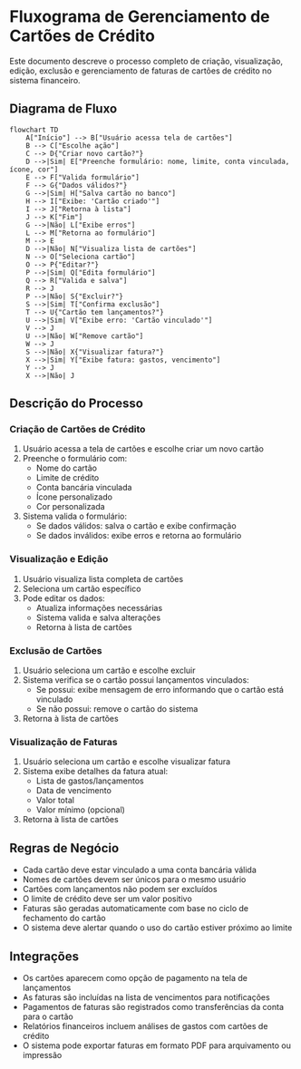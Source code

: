 # Fluxograma de Gerenciamento de Cartões de Crédito

Este documento descreve o processo completo de criação, visualização, edição, exclusão e gerenciamento de faturas de cartões de crédito no sistema financeiro.

## Diagrama de Fluxo

```mermaid
flowchart TD
    A["Início"] --> B["Usuário acessa tela de cartões"]
    B --> C["Escolhe ação"]
    C --> D{"Criar novo cartão?"}
    D -->|Sim| E["Preenche formulário: nome, limite, conta vinculada, ícone, cor"]
    E --> F["Valida formulário"]
    F --> G{"Dados válidos?"}
    G -->|Sim| H["Salva cartão no banco"]
    H --> I["Exibe: 'Cartão criado'"]
    I --> J["Retorna à lista"]
    J --> K["Fim"]
    G -->|Não| L["Exibe erros"]
    L --> M["Retorna ao formulário"]
    M --> E
    D -->|Não| N["Visualiza lista de cartões"]
    N --> O["Seleciona cartão"]
    O --> P{"Editar?"}
    P -->|Sim| Q["Edita formulário"]
    Q --> R["Valida e salva"]
    R --> J
    P -->|Não| S{"Excluir?"}
    S -->|Sim| T["Confirma exclusão"]
    T --> U{"Cartão tem lançamentos?"}
    U -->|Sim| V["Exibe erro: 'Cartão vinculado'"]
    V --> J
    U -->|Não| W["Remove cartão"]
    W --> J
    S -->|Não| X{"Visualizar fatura?"}
    X -->|Sim| Y["Exibe fatura: gastos, vencimento"]
    Y --> J
    X -->|Não| J
```

## Descrição do Processo

### Criação de Cartões de Crédito

1. Usuário acessa a tela de cartões e escolhe criar um novo cartão
2. Preenche o formulário com:
   - Nome do cartão
   - Limite de crédito
   - Conta bancária vinculada
   - Ícone personalizado
   - Cor personalizada
3. Sistema valida o formulário:
   - Se dados válidos: salva o cartão e exibe confirmação
   - Se dados inválidos: exibe erros e retorna ao formulário

### Visualização e Edição

1. Usuário visualiza lista completa de cartões
2. Seleciona um cartão específico
3. Pode editar os dados:
   - Atualiza informações necessárias
   - Sistema valida e salva alterações
   - Retorna à lista de cartões

### Exclusão de Cartões

1. Usuário seleciona um cartão e escolhe excluir
2. Sistema verifica se o cartão possui lançamentos vinculados:
   - Se possui: exibe mensagem de erro informando que o cartão está vinculado
   - Se não possui: remove o cartão do sistema
3. Retorna à lista de cartões

### Visualização de Faturas

1. Usuário seleciona um cartão e escolhe visualizar fatura
2. Sistema exibe detalhes da fatura atual:
   - Lista de gastos/lançamentos
   - Data de vencimento
   - Valor total
   - Valor mínimo (opcional)
3. Retorna à lista de cartões

## Regras de Negócio

- Cada cartão deve estar vinculado a uma conta bancária válida
- Nomes de cartões devem ser únicos para o mesmo usuário
- Cartões com lançamentos não podem ser excluídos
- O limite de crédito deve ser um valor positivo
- Faturas são geradas automaticamente com base no ciclo de fechamento do cartão
- O sistema deve alertar quando o uso do cartão estiver próximo ao limite

## Integrações

- Os cartões aparecem como opção de pagamento na tela de lançamentos
- As faturas são incluídas na lista de vencimentos para notificações
- Pagamentos de faturas são registrados como transferências da conta para o cartão
- Relatórios financeiros incluem análises de gastos com cartões de crédito
- O sistema pode exportar faturas em formato PDF para arquivamento ou impressão
